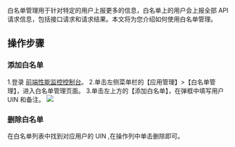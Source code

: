 白名单管理用于针对特定的用户上报更多的信息，白名单上的用户会上报全部  API  请求信息，包括接口请求和请求结果。本文将为您介绍如何使用白名单管理。

## 操作步骤

### 添加白名单
1.登录 [前端性能监控控制台](https://console.cloud.tencent.com/rum)。
2.单击左侧菜单栏的【应用管理】>【白名单管理】，进入白名单管理页面。
3.单击左上方的【添加白名单】，在弹框中填写用户 UIN 和备注。
![](https://main.qcloudimg.com/raw/3faddf9fe1c8cfbe14c587680271582a.png)



### 删除白名单
在白名单列表中找到对应用户的 UIN ,在操作列中单击删除即可。
